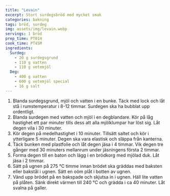 ```yaml
---
title: "Levain"
excerpt: Stort surdegsbröd med mycket smak
categories: bakning
tags: bröd, surdeg
img: assets/img/levain.webp
servings: 1 bröd
prep_time: PT01H
cook_time: PT45M
ingredients:
  Surdeg:
    - 20 g surdegsgrund
    - 110 g vatten
    - 110 g vetemjöl
  Deg:
    - 400 g vatten
    - 600 g vetemjöl special
    - 16 g salt
---
```


1. Blanda surdegsgrund, mjöl och vatten i en bunke. Täck med lock och låt stå i
   rumstemperatur i 8-12 timmar. Surdegen ska ha bubblat upp ordentligt.
2. Blanda surdegen med vatten och mjöl i en degblandare. Kör på låg hastighet
   ett par minuter tills dess att alla mjölklumpar har löst sig. Låt degen vila
   i 30 minuter.
3. Kör degen på medelhastighet i 10 minuter. Tillsätt saltet och kör i
   ytterligare 5 minuter. Degen ska vara elastisk och släppa från kanterna.
4. Täck bunken med plastfolie och låt degen jäsa i 4 timmar. Vik degen tre
   gånger med 30 minuters mellanrum under jäsningens första 2 timmar.
5. Forma degen till en baton och lägg i en brödkorg med mjölad duk. Låt jäsa i 2
   timmar.
6. Sätt på ugnen på 275 °C timme innan brödet ska gräddas med baksten eller
   bakstål i ugnen. Sätt en oöm plåt i botten av ugnen.
7. Vänd upp brödet på en bakspade och skjutsa in i ugnen. Häll lite vatten på
   plåten. Sänk direkt värmen till 240 °C och grädda i ca 40 minuter. Låt svalna
   på galler.
